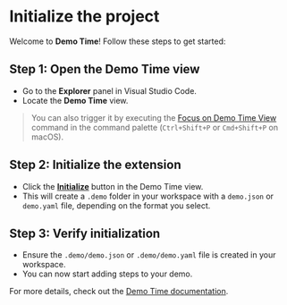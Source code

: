 # Initialize the project

Welcome to **Demo Time**! Follow these steps to get started:

## Step 1: Open the Demo Time view

- Go to the **Explorer** panel in Visual Studio Code.
- Locate the **Demo Time** view.

> You can also trigger it by executing the [Focus on Demo Time View](command:demo-time.focus)
> command in the command palette (`Ctrl+Shift+P` or `Cmd+Shift+P` on macOS).

## Step 2: Initialize the extension

- Click the **[Initialize](command:demo-time.initialize)** button in the Demo Time view.
- This will create a `.demo` folder in your workspace with a `demo.json` or `demo.yaml` file,
  depending on the format you select.

## Step 3: Verify initialization

- Ensure the `.demo/demo.json` or `.demo/demo.yaml` file is created in your workspace.
- You can now start adding steps to your demo.

For more details, check out the [Demo Time documentation](https://demotime.show).
